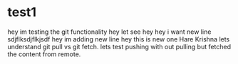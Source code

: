 # test1
hey im testing the git functionality
hey let see
hey
hey i want new line
sdjflksdjflkjsdf
hey im adding new line
hey this is new one
Hare Krishna
lets understand git pull vs git fetch.
lets test pushing with out pulling but fetched the content from remote.